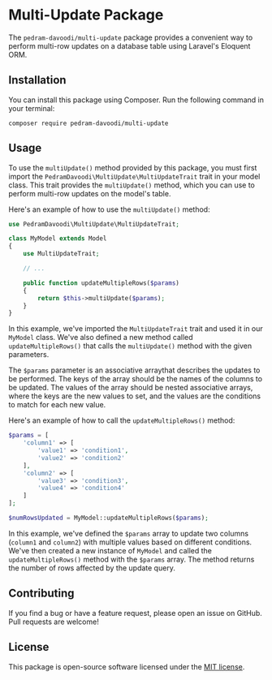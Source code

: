 # Multi-Update Package

The `pedram-davoodi/multi-update` package provides a convenient way to perform multi-row updates on a database table using Laravel's Eloquent ORM.

## Installation

You can install this package using Composer. Run the following command in your terminal:

```
composer require pedram-davoodi/multi-update
```

## Usage

To use the `multiUpdate()` method provided by this package, you must first import the `PedramDavoodi\MultiUpdate\MultiUpdateTrait` trait in your model class. This trait provides the `multiUpdate()` method, which you can use to perform multi-row updates on the model's table.

Here's an example of how to use the `multiUpdate()` method:

```php
use PedramDavoodi\MultiUpdate\MultiUpdateTrait;

class MyModel extends Model
{
    use MultiUpdateTrait;

    // ...

    public function updateMultipleRows($params)
    {
        return $this->multiUpdate($params);
    }
}
```

In this example, we've imported the `MultiUpdateTrait` trait and used it in our `MyModel` class. We've also defined a new method called `updateMultipleRows()` that calls the `multiUpdate()` method with the given parameters.

The `$params` parameter is an associative arraythat describes the updates to be performed. The keys of the array should be the names of the columns to be updated. The values of the array should be nested associative arrays, where the keys are the new values to set, and the values are the conditions to match for each new value.

Here's an example of how to call the `updateMultipleRows()` method:

```php
$params = [
    'column1' => [
        'value1' => 'condition1',
        'value2' => 'condition2'
    ],
    'column2' => [
        'value3' => 'condition3',
        'value4' => 'condition4'
    ]
];

$numRowsUpdated = MyModel::updateMultipleRows($params);
```

In this example, we've defined the `$params` array to update two columns (`column1` and `column2`) with multiple values based on different conditions. We've then created a new instance of `MyModel` and called the `updateMultipleRows()` method with the `$params` array. The method returns the number of rows affected by the update query.

## Contributing

If you find a bug or have a feature request, please open an issue on GitHub. Pull requests are welcome!

## License

This package is open-source software licensed under the [MIT license](https://opensource.org/licenses/MIT).
